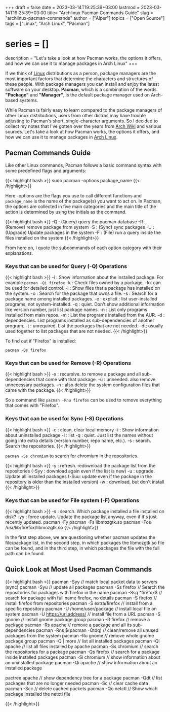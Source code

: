 +++
draft = false
date = 2023-03-14T19:25:39+03:00
lastmod = 2023-03-14T19:25:39+03:00
title= "Archlinux Pacman Commands Guide"
slug = "archlinux-pacman-commands"
author = ["Alper"]
topics = ["Open Source"]
tags = ["Linux", "Arch Linux", "Pacman"]
# series = []
description = "Let's take a look at how Pacman works, the options it offers, and how we can use it to manage packages in Arch Linux"
+++

If we think of [Linux](https://en.wikipedia.org/wiki/Linux) distributions as a person, package managers are the most important factors that determine the characters and structures of these people. With package managers you can install and enjoy the latest software on your desktop. **Pacman**, which is a combination of the words **"Package"** and **"Manager"**, is the default package manager used on Arch-based systems.

While Pacman is fairly easy to learn compared to the package managers of other Linux distributions, users from other distros may have trouble adjusting to Pacman's short, single-character arguments. So I decided to collect my notes that I've gotten over the years from [Arch Wiki](https://wiki.archlinux.org/) and various sources. Let's take a look at how Pacman works, the options it offers, and how we can use it to manage packages in [Arch Linux](https://archlinux.org/).

## Pacman Commands Guide

Like other Linux commands, Pacman follows a basic command syntax with some predefined flags and arguments:

{{< highlight bash >}}
sudo pacman -options package_name
{{< /highlight>}}

Here -options are the flags you use to call different functions and <code>package_name</code> is the name of the package(s) you want to act on. In Pacman, the options are collected in five main categories and the main title of the action is determined by using the initials as the command.

{{< highlight bash >}}
-Q : (Query) query the pacman database
-R : (Remove) remove package from system
-S : (Sync) sync packages
-U : (Upgrade) Update packages in the system
-F : (File) run a query inside the files installed on the system
{{< /highlight>}}

From here on, I quote the subcommands of each option category with their explanations.

### Keys that can be used for Query (-Q) Operations

{{< highlight bash >}}
-i : Show information about the installed package. For example <code>pacman -Qi firefox</code>
-k : Check files owned by a package. -kk can be used for detailed control.
-l : Show files that a package has installed on the system.
-o : Search for the package that owns a file.
-s : Search for a package name among installed packages.
-e : explicit : list user-installed programs, not system-installed.
-q : quiet. Don't show additional information like version number, just list package names.
-n : List only programs installed from main repos.
-m : List the programs installed from the AUR.
-d : dependencies. List programs installed as sub-dependencies of another program.
-t : unrequired. List the packages that are not needed.
-dt: usually used together to list packages that are not needed.
{{< /highlight>}}

To find out if "Firefox" is installed:

<code>pacman -Qs firefox</code>

### Keys that can be used for Remove (-R) Operations

{{< highlight bash >}}
-s : recursive. to remove a package and all sub-dependencies that come with that package.
-u : unneeded. also remove unnecessary packages.
-n : also delete the system configuration files that came with the package.
{{< /highlight>}}

So a command like <code>pacman -Rnu firefox</code> can be used to remove everything that comes with "Firefox".

### Keys that can be used for Sync (-S) Operations

{{< highlight bash >}}
-c : clean, clear local memory
-i : Show information about uninstalled package
-l : list
-q : quiet. Just list the names without going into extra details (version number, repo name, etc.).
-s : search. Search the repositories.
{{< /highlight>}}

<code>pacman -Ss chromium</code> to search for chromium in the repositories.

{{< highlight bash >}}
-y : refresh. redownload the package list from the repositories (-Syy : download again even if the list is new)
-u : upgrade. Update all installed packages (-Suu: update even if the package in the repository is older than the installed version)
-w : download, but don't install
{{< /highlight>}}

### Keys that can be used for File system (-F) Operations

{{< highlight bash >}}
-s : search. Which package installed a file installed on disk?
-yy : force update. Update the package list anyway, even if it's just recently updated.
pacman -Fy
pacman -Fs libmozgtk.so
pacman -Fos /usr/lib/firefox/libmozgtk.so
{{< /highlight>}}

In the first step above, we are questioning whether pacman updates the file/package list, in the second step, in which packages the libmozgtk.so file can be found, and in the third step, in which packages the file with the full path can be found.

## Quick Look at Most Used Pacman Commands

{{< highlight bash >}}
pacman -Syy // match local packet data to servers (sync)
pacman -Syu // update all packages
pacman -Ss firefox // Search the repositories for packages with firefox in the name
pacman -Ssq ^firefox$ // search for package with full name firefox, no details
pacman -S firefox // install firefox from repositories
pacman -S extra/firefox // install from a specific repository
pacman -U /home/user/package // install local file on system
pacman -U https://url.address/ // install file from a URL
pacman -S gnome // install gnome package group
pacman -R firefox // remove a package
pacman -Rs apache // remove a package and all its sub-dependencies
pacman -Rns $(pacman -Qtdq) // clean/remove all unused packages from the system
pacman -Ru gnome // remove whole gnome package group
pacman -Q | more // list all installed packages
pacman -Ql apache // list all files installed by apache
pacman -Ss chromium // search the repositories for a package
pacman -Qs firefox // search for a package inside installed packages
pacman -Si chromium // show information about an uninstalled package
pacman -Qi apache // show information about an installed package

pactree apache // show dependency tree for a package
pacman -Qdt // list packages that are no longer needed
pacman -Sc // clear cache data
pacman -Scc // delete cached packets
pacman -Qo netctl // Show which package installed the netctl file

{{< /highlight>}}
